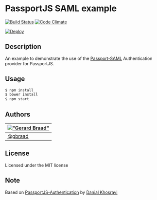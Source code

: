 PassportJS SAML example
=======================

[![Build Status](https://travis-ci.org/gbraad/passport-saml-example.svg?branch=master)](https://travis-ci.org/gbraad/passport-saml-example)
[![Code Climate](https://codeclimate.com/github/gbraad/passport-saml-example/badges/gpa.svg)](https://codeclimate.com/github/gbraad/passport-saml-example)


[![Deploy](https://www.herokucdn.com/deploy/button.svg)](https://heroku.com/deploy)

Description
-----------

An example to demonstrate the use of the [Passport-SAML](https://github.com/bergie/passport-saml) Authentication provider for PassportJS.


Usage
-----

```bash
$ npm install
$ bower install
$ npm start
```


Authors
-------

| [!["Gerard Braad"](http://gravatar.com/avatar/e466994eea3c2a1672564e45aca844d0.png?s=60)](http://gbraad.nl "Gerard Braad <me@gbraad.nl>") |
|---|
| [@gbraad](https://twitter.com/gbraad) |


License
-------

Licensed under the MIT license


Note
----

Based on [PassportJS-Authentication](https://github.com/DanialK/PassportJS-Authentication) by [Danial Khosravi](http://danialk.github.io/)
